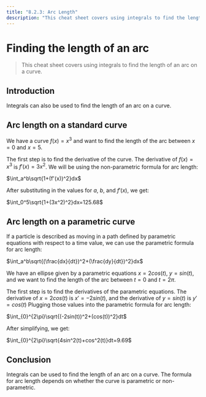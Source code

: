 ```yaml
---
title: "8.2.3: Arc Length"
description: "This cheat sheet covers using integrals to find the length of an arc on a curve."
---
```


# Finding the length of an arc

> This cheat sheet covers using integrals to find the length of an arc on a curve.

## Introduction

Integrals can also be used to find the length of an arc on a curve.

## Arc length on a standard curve

We have a curve $f(x)=x^3$ and want to find the length of the arc between $x=0$ and $x=5$.

The first step is to find the derivative of the curve. The derivative of $f(x)=x^3$ is $f'(x)=3x^2$. We will be using the non-parametric formula for arc length:

$\int_a^b\sqrt{1+(f'(x))^2}dx$

After substituting in the values for $a$, $b$, and $f'(x)$, we get:

$\int_0^5\sqrt{1+(3x^2)^2}dx=125.68$

## Arc length on a parametric curve

If a particle is described as moving in a path defined by parametric equations with respect to a time value, we can use the parametric formula for arc length:

$\int_a^b\sqrt{(\frac{dx}{dt})^2+(\frac{dy}{dt})^2}dx$

We have an ellipse given by a parametric equations $x=2cos(t)$, $y=sin(t)$, and we want to find the length of the arc between $t=0$ and $t=2\pi$.

The first step is to find the derivatives of the parametric equations. The derivative of $x=2cos(t)$ is $x'=-2sin(t)$, and the derivative of $y=sin(t)$ is $y'=cos(t)$ Plugging those values into the parametric formula for arc length:

$\int_{0}^{2\pi}\sqrt{(-2sin(t))^2+(cos(t))^2}dt$

After simplifying, we get:

$\int_{0}^{2\pi}\sqrt{4sin^2(t)+cos^2(t)}dt=9.69$

## Conclusion

Integrals can be used to find the length of an arc on a curve. The formula for arc length depends on whether the curve is parametric or non-parametric.

